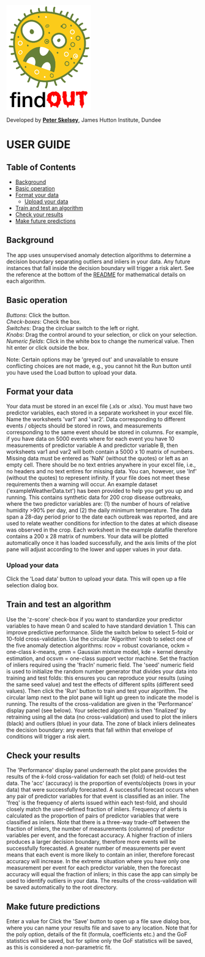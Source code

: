 <p align="left">
<img width="221" height="275"  src="https://github.com/pskelsey/findOUT/blob/gh-pages/findOUT_logo.png">
</p>
  
Developed by [**Peter Skelsey**](mailto:peter.skelsey@hutton.ac.uk?subject=findOUT), James Hutton Institute, Dundee

# USER GUIDE

## Table of Contents
* [Background](#background)
* [Basic operation](#basic-operation)
* [Format your data](#format-your-data)
  * [Upload your data](#upload-your-data)
* [Train and test an algorithm](#train-and-test-an-algorithm)
* [Check your results](#check-your-results)
* [Make future predictions](#adjust-the-plot)
  
  
## Background
The app uses unsupervised anomaly detection algorithms to determine a decision boundary separating outliers and inliers in your data. Any future instances that fall inside the decision boundary will trigger a risk alert. See the reference at the bottom of the [README](https://github.com/pskelsey/findOUT/blob/master/README.md) for mathematical details on each algorithm.

## Basic operation
*Buttons*: Click the button.  
*Check-boxes*: Check the box.  
*Switches*: Drag the circluar switch to the left or right.  
*Knobs*: Drag the control around to your selection, or click on your selection.  
*Numeric fields*: Click in the white box to change the numerical value. Then hit enter or click outside the box.  

Note: Certain options may be 'greyed out' and unavailable to ensure conflicting choices are not made, e.g., you cannot hit the Run button until you have used the Load button to upload your data.

## Format your data
Your data must be stored in an excel file (.xls or .xlsx). You must have two predictor variables, each stored in a separate worksheet in your excel file. Name the worksheets 'var1' and 'var2'. Data corresponding to different events / objects should be stored in rows, and measurements corresponding to the same event should be stored in columns. For example, if you have data on 5000 events where for each event you have 10 measurements of predictor variable A and predictor variable B, then worksheets var1 and var2 will both contain a 5000 x 10 matrix of numbers. Missing data must be entered as 'NaN' (without the quotes) or left as an empty cell. There should be no text entries anywhere in your excel file, i.e., no headers and no text entires for missing data. You can, however, use 'Inf' (without the quotes) to represent infinity. If your file does not meet these requirements then a warning will occur. An example dataset ('exampleWeatherData.txt') has been provided to help you get you up and running. This contains synthetic data for 200 crop disease outbreaks, where the two predictor variables are: (1) the number of hours of relative humidity >90% per day, and (2) the daily minimum temperature. The data span a 28-day period prior to the date each outbreak was reported, and are used to relate weather conditions for infection to the dates at which disease was observed in the crop. Each worksheet in the example datafile therefore contains a 200 x 28 matrix of numbers. Your data will be plotted automatically once it has loaded successfully, and the axis limits of the plot pane will adjust according to the lower and upper values in your data. 

### Upload your data
Click the 'Load data' button to upload your data. This will open up a file selection dialog box. 

## Train and test an algorithm
Use the 'z-score' check-box if you want to standardize your predictor variables to have mean 0 and scaled to have standard deviation 1. This can improve predictive performance. Slide the switch below to select 5-fold or 10-fold cross-validation. Use the circular 'Algorithm' knob to select one of the five anomaly detection algorithms: rcov = robust covariance, ockm = one-class *k*-means, gmm = Gaussian mixture model, kde = kernel density estimation, and ocsvm = one-class support vector machine. Set the fraction of inliers required using the 'fracIn' numeric field. The 'seed' numeric field is used to initialize the random number generator that divides your data into training and test folds: this ensures you can reproduce your results (using the same seed value) and test the effects of different splits (different seed values). Then click the 'Run' button to train and test your algorithm. The circular lamp next to the plot pane will light up green to indicate the model is running. The results of the cross-validation are given in the 'Performance' display panel (see below). Your selected algorithm is then 'finalized' by retraining using all the data (no cross-validation) and used to plot the inliers (black) and outliers (blue) in your data. The zone of black inliers delineates the decision boundary: any events that fall within that envelope of conditions will trigger a risk alert.

## Check your results
The 'Performance' display panel underneath the plot pane provides the results of the *k*-fold cross-validation for each set (fold) of held-out test data. The 'acc' (accuracy) is the proportion of events/objects (rows in your data) that were successfully forecasted. A successful forecast occurs when any pair of predictor variables for that event is classified as an inlier. The 'freq' is the frequency of alerts issued within each test-fold, and should closely match the user-defined fraction of inliers. Frequency of alerts is calculated as the proportion of pairs of predictor variables that were classified as inliers. Note that there is a three-way trade-off between the fraction of inliers, the number of measurements (columns) of predictor variables per event, and the forecast accuracy. A higher fraction of inliers produces a larger decision boundary, therefore more events will be successfully forecasted. A greater number of measurements per event means that each event is more likely to contain an inlier, therefore forecast accuracy will increase. In the extreme situation where you have only one measurement per event for each predictor variable, then the forecast accuracy will equal the fraction of inliers; in this case the app can simply be used to identify outliers in your data. The results of the cross-validation will be saved automatically to the root directory. 

## Make future predictions
Enter a value for Click the 'Save' button to open up a file save dialog box, where you can name your results file and save to any location. Note that for the poly option, details of the fit (formula, coefficients etc.) and the GoF statistics will be saved, but for spline only the GoF statistics will be saved, as this is considered a non-parametric fit.
